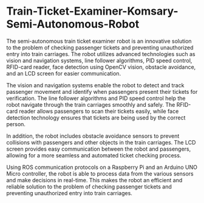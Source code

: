 # Train-Ticket-Examiner-Komsary-Semi-Autonomous-Robot

The semi-autonomous train ticket examiner robot is an innovative solution to the problem of checking passenger tickets and preventing unauthorized entry into train carriages. The robot utilizes advanced technologies such as vision and navigation systems, line follower algorithms, PID speed control, RFID-card reader, face detection using OpenCV vision, obstacle avoidance, and an LCD screen for easier communication.

The vision and navigation systems enable the robot to detect and track passenger movement and identify when passengers present their tickets for verification. The line follower algorithms and PID speed control help the robot navigate through the train carriages smoothly and safely. The RFID-card reader allows passengers to scan their tickets easily, while face detection technology ensures that tickets are being used by the correct person.

In addition, the robot includes obstacle avoidance sensors to prevent collisions with passengers and other objects in the train carriages. The LCD screen provides easy communication between the robot and passengers, allowing for a more seamless and automated ticket checking process.

Using ROS communication protocols on a Raspberry Pi and an Arduino UNO Micro controller, the robot is able to process data from the various sensors and make decisions in real-time. This makes the robot an efficient and reliable solution to the problem of checking passenger tickets and preventing unauthorized entry into train carriages.
